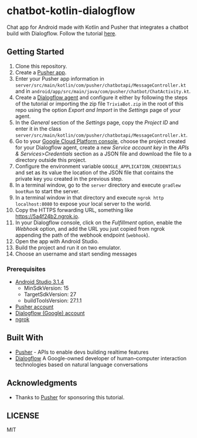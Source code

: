 # chatbot-kotlin-dialogflow
Chat app for Android made with Kotlin and Pusher that integrates a chatbot build with Dialogflow. Follow the tutorial [here](https://pusher.com/tutorials/chatbot-kotlin-dialogflow).

## Getting Started

1. Clone this repository.
2. Create a [Pusher app](https://dashboard.pusher.com).
3. Enter your Pusher app information in `server/src/main/kotlin/com/pusher/chatbotapi/MessageController.kt` and in `android/app/src/main/java/com/pusher/chatbot/ChatActivity.kt`.
4. Create a [Dialogflow agent](https://console.dialogflow.com/api-client) and configure it either by following the steps of the tutorial or importing the zip file `TriviaBot.zip` in the root of this repo using the option *Export and Import* in the *Settings* page of your agent.
5. In the *General* section of the *Settings* page, copy the *Project ID* and enter it in the class `server/src/main/kotlin/com/pusher/chatbotapi/MessageController.kt`.
6. Go to your [Google Cloud Platform console](https://console.cloud.google.com/home/dashboard), choose the project created for your Dialogflow agent, create a new *Service account key* in the *APIs & Services*>*Credentials* section as a JSON file and download the file to a directory outside this project.
7. Configure the environment variable `GOOGLE_APPLICATION_CREDENTIALS` and set as its value the location of the JSON file that contains the private key you created in the previous step.
8. In a terminal window, go to the `server` directory and execute `gradlew bootRun` to start the server.
9. In a terminal window in that directory and execute `ngrok http localhost:8080` to expose your local server to the world.
10. Copy the HTTPS forwarding URL, something like https://5a4f24b2.ngrok.io.
11. In your Dialogflow console, click on the *Fulfillment* option, enable the *Webhook* option, and add the URL you just copied from ngrok appending the path of the webhook endpoint (`webhook`).
12. Open the app with Android Studio.
13. Build the project and run it on two emulator.
14. Choose an username and start sending messages

### Prerequisites

- [Android Studio 3.1.4](https://developer.android.com/studio/index.html)
  - MinSdkVersion: 15
  - TargetSdkVersion: 27
  - buildToolsVersion: 27.1.1
- [Pusher account](https://pusher.com/signup)
- [Dialogflow (Google) account](https://console.dialogflow.com/api-client/#/login)
- [ngrok](https://ngrok.com/)

## Built With

* [Pusher](https://pusher.com/) - APIs to enable devs building realtime features
* [Dialogflow](https://dialogflow.com/) A Google-owned developer of human–computer interaction technologies based on natural language conversations

## Acknowledgments
* Thanks to [Pusher](https://pusher.com/) for sponsoring this tutorial.

## LICENSE
MIT
